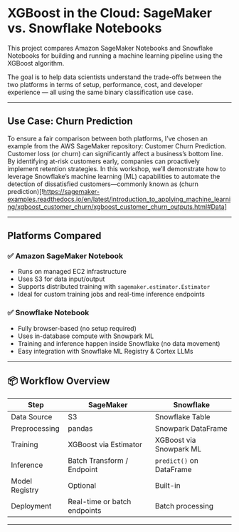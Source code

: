 
# XGBoost in the Cloud: SageMaker vs. Snowflake Notebooks

This project compares Amazon SageMaker Notebooks and Snowflake Notebooks for building and running a machine learning pipeline using the XGBoost algorithm.

The goal is to help data scientists understand the trade-offs between the two platforms in terms of setup, performance, cost, and developer experience — all using the same binary classification use case.

---

## Use Case: Churn Prediction

To ensure a fair comparison between both platforms, I’ve chosen an example from the AWS SageMaker repository: Customer Churn Prediction. Customer loss (or churn) can significantly affect a business’s bottom line. By identifying at-risk customers early, companies can proactively implement retention strategies. In this workshop, we’ll demonstrate how to leverage Snowflake’s machine learning (ML) capabilities to automate the detection of dissatisfied customers—commonly known as (churn prediction)[!https://sagemaker-examples.readthedocs.io/en/latest/introduction_to_applying_machine_learning/xgboost_customer_churn/xgboost_customer_churn_outputs.html#Data]


---

## Platforms Compared

### ✅ Amazon SageMaker Notebook

- Runs on managed EC2 infrastructure
- Uses S3 for data input/output
- Supports distributed training with `sagemaker.estimator.Estimator`
- Ideal for custom training jobs and real-time inference endpoints

### ✅ Snowflake Notebook
- Fully browser-based (no setup required)
- Uses in-database compute with Snowpark ML
- Training and inference happen inside Snowflake (no data movement)
- Easy integration with Snowflake ML Registry & Cortex LLMs

---

## 📦 Workflow Overview

| Step               | SageMaker                         | Snowflake                            |
|--------------------|-----------------------------------|--------------------------------------|
| Data Source        | S3                                | Snowflake Table                      |
| Preprocessing      | pandas                            | Snowpark DataFrame                   |
| Training           | XGBoost via Estimator             | XGBoost via Snowpark ML              |
| Inference          | Batch Transform / Endpoint        | `predict()` on DataFrame             |
| Model Registry     | Optional                          | Built-in                             |
| Deployment         | Real-time or batch endpoints      | Batch processing

---






